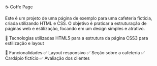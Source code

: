 ☕ Coffe Page

Este é um projeto de uma página de exemplo para uma cafeteria fictícia, criada utilizando HTML e CSS.
O objetivo é praticar a estruturação de páginas web e estilização, focando em um design simples e atrativo.


🔹 Tecnologias utilizadas
HTML5 para a estrutura da página
CSS3 para estilização e layout

📌 Funcionalidades
✅ Layout responsivo
✅ Seção sobre a cafeteria
✅ Cardápio fictício
✅ Avaliação dos clientes
